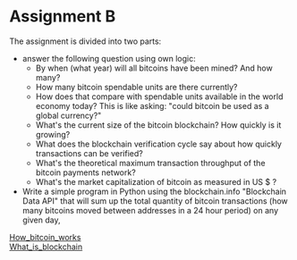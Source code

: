 # Assignment B

The assignment is divided into two parts:
- answer the following question using own logic:
  - By when (what year) will all bitcoins have been mined? And how many?
  - How many bitcoin spendable units are there currently? 
  - How does that compare with spendable units available in the world economy today? This is like asking: "could bitcoin be used as a global currency?"
  - What's the current size of the bitcoin blockchain? How quickly is it growing?
  - What does the blockchain verification cycle say about how quickly transactions can be verified?
  - What's the theoretical maximum transaction throughput of the bitcoin payments network?
  - What's the market capitalization of bitcoin as measured in US $ ?
- Write a simple program in Python using the blockchain.info "Blockchain Data API" that will sum up the total quantity of bitcoin transactions (how many bitcoins moved between addresses
in a 24 hour period) on any given day,



[How_bitcoin_works](https://zhuanlan.zhihu.com/p/25332557)          
[What_is_blockchain](http://8btc.com/thread-24008-1-1.html)
